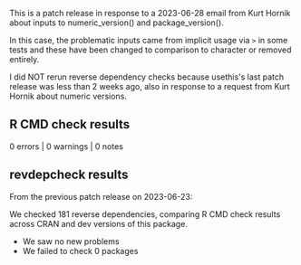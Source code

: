 This is a patch release in response to a 2023-06-28 email from Kurt Hornik about
inputs to numeric_version() and package_version().

In this case, the problematic inputs came from implicit usage via `>` in some
tests and these have been changed to comparison to character or removed
entirely.

I did NOT rerun reverse dependency checks because usethis's last patch release
was less than 2 weeks ago, also in response to a request from Kurt Hornik about
numeric versions.

## R CMD check results

0 errors | 0 warnings | 0 notes

## revdepcheck results

From the previous patch release on 2023-06-23:

We checked 181 reverse dependencies, comparing R CMD check results across CRAN and dev versions of this package.

 * We saw no new problems
 * We failed to check 0 packages
